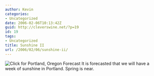 ```yaml
---
author: Kevin
categories:
- Uncategorized
date: 2006-02-06T10:13:42Z
guid: http://cleverswine.net/?p=19
id: 19
tags:
- Uncategorized
title: Sunshine II
url: /2006/02/06/sunshine-ii/
---
```


<a href="http://www.wunderground.com/US/OR/Portland.html?bannertypeclick=smalltemp" target="_blank" border="0"><img src="https://i1.wp.com/banners.wunderground.com/weathersticker/smalltemp/language/www/US/OR/Portland.gif?resize=53%2C28" border="0" align="left" style="margin-right:4px;" alt="Click for Portland, Oregon Forecast"  data-recalc-dims="1" /></a>It is forecasted that we will have a week of sunshine in Portland. Spring is near.